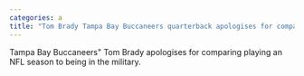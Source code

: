```yaml
---
categories: a
title: "Tom Brady Tampa Bay Buccaneers quarterback apologises for comparing NFL and military"
---
```

Tampa Bay Buccaneers" Tom Brady apologises for comparing playing an NFL season to being in the military.